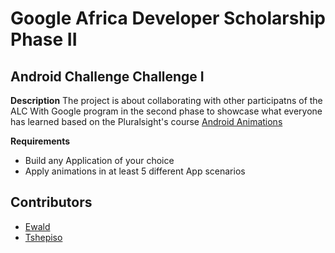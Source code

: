 # Google Africa Developer Scholarship Phase II

  

## Android Challenge Challenge I

**Description**
The project is about collaborating with other participatns of the ALC With Google program in the second phase to showcase what everyone has learned based on the Pluralsight's course [Android Animations](https://www.pluralsight.com/courses/android-animations-update)

**Requirements**
- Build any Application of your choice
- Apply animations in at least 5 different App scenarios


## Contributors
 - [Ewald](https://github.com/ewaldhorn)
 - [Tshepiso](https://github.com/TshepzMogapi/)
 